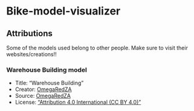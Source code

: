 # Bike-model-visualizer








## Attributions
Some of the models used belong to other people. Make sure to visit their websites/creations!!

### Warehouse Building model
* Title: “Warehouse Building”
* Creator: [OmegaRedZA](https://sketchfab.com/OmegaRedZA)
* Source: [OmegaRedZA](https://sketchfab.com/OmegaRedZA)
* License: [“Attribution 4.0 International (CC BY 4.0)”](https://creativecommons.org/licenses/by/4.0/)
